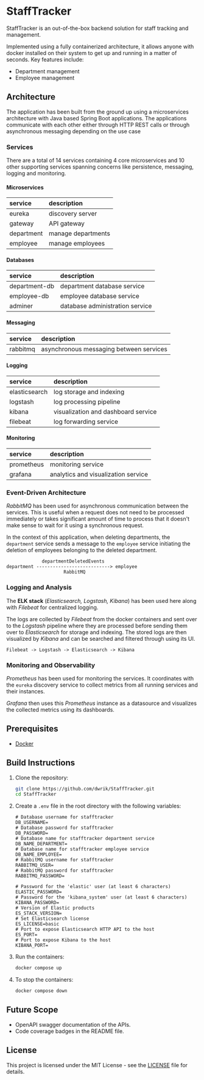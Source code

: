 # StaffTracker

StaffTracker is an out-of-the-box backend solution for staff tracking and management.

Implemented using a fully containerized architecture, it allows anyone with docker installed
on their system to get up and running in a matter of seconds. Key features include:
- Department management
- Employee management

## Architecture

The application has been built from the ground up using a microservices architecture with
Java based Spring Boot applications. The applications communicate with each other either through
HTTP REST calls or through asynchronous messaging depending on the use case

### Services

There are a total of 14 services containing 4 core microservices and 10 other supporting services
spanning concerns like persistence, messaging, logging and monitoring.

#### Microservices

| service    | description        |
|:-----------|:-------------------|
| eureka     | discovery server   |
| gateway    | API gateway        |
| department | manage departments |
| employee   | manage employees   |

#### Databases

| service       | description                     |
|:--------------|:--------------------------------|
| department-db | department database service     |
| employee-db   | employee database service       |
| adminer       | database administration service |

#### Messaging

| service  | description                             |
|:---------|:----------------------------------------|
| rabbitmq | asynchronous messaging between services |

#### Logging

| service       | description                         |
|:--------------|:------------------------------------|
| elasticsearch | log storage and indexing            |
| logstash      | log processing pipeline             |
| kibana        | visualization and dashboard service |
| filebeat      | log forwarding service              |

#### Monitoring

| service    | description                         |
|:-----------|:------------------------------------|
| prometheus | monitoring service                  |
| grafana    | analytics and visualization service |

### Event-Driven Architecture

*RabbitMQ* has been used for asynchronous communication between the services. This is useful
when a request does not need to be processed immediately or takes significant amount of time
to process that it doesn't make sense to wait for it using a synchronous request.

In the context of this application, when deleting departments, the `department` service sends a message
to the `employee` service initiating the deletion of employees belonging to the deleted department.

```text
             departmentDeletedEvents
department ---------------------------> employee
                     RabbitMQ
```

### Logging and Analysis

The **ELK stack** (*Elasticsearch, Logstash, Kibana*) has been used here along with *Filebeat* for centralized logging.

The logs are collected by *Filebeat* from the docker containers and sent over to the *Logstash* pipeline
where they are processed before sending them over to *Elasticsearch* for storage and indexing.
The stored logs are then visualized by *Kibana* and can be searched and filtered through using its UI.

```text
Filebeat -> Logstash -> Elasticsearch -> Kibana
```

### Monitoring and Observability

*Prometheus* has been used for monitoring the services. It coordinates with the `eureka` discovery
service to collect metrics from all running services and their instances.

*Grafana* then uses this *Prometheus* instance as a datasource and visualizes the
collected metrics using its dashboards.

## Prerequisites

- [Docker](https://www.docker.com/)

## Build Instructions

1. Clone the repository:
    ```bash
    git clone https://github.com/dwrik/StaffTracker.git
    cd StaffTracker
    ```

2. Create a `.env` file in the root directory with the following variables:
    ```env
    # Database username for stafftracker
    DB_USERNAME=
    # Database password for stafftracker
    DB_PASSWORD=
    # Database name for stafftracker department service
    DB_NAME_DEPARTMENT=
    # Database name for stafftracker employee service
    DB_NAME_EMPLOYEE=
    # RabbitMQ username for stafftracker
    RABBITMQ_USER=
    # RabbitMQ password for stafftracker
    RABBITMQ_PASSWORD=

    # Password for the 'elastic' user (at least 6 characters)
    ELASTIC_PASSWORD=
    # Password for the 'kibana_system' user (at least 6 characters)
    KIBANA_PASSWORD=
    # Version of Elastic products
    ES_STACK_VERSION=
    # Set Elasticsearch license
    ES_LICENSE=basic
    # Port to expose Elasticsearch HTTP API to the host
    ES_PORT=
    # Port to expose Kibana to the host
    KIBANA_PORT=
    ```

3. Run the containers:
    ```bash
    docker compose up
    ```

4. To stop the containers:
    ```bash
    docker compose down
    ```

## Future Scope

- OpenAPI swagger documentation of the APIs.
- Code coverage badges in the README file.

## License

This project is licensed under the MIT License - see the [LICENSE](LICENSE) file for details.
